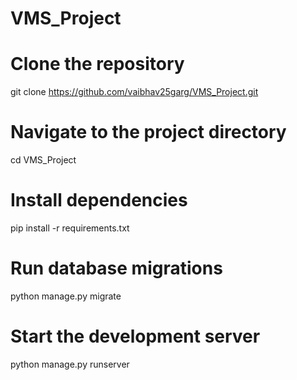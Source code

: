 ﻿# VMS_Project
# Clone the repository
git clone https://github.com/vaibhav25garg/VMS_Project.git

# Navigate to the project directory
cd VMS_Project

# Install dependencies
pip install -r requirements.txt

# Run database migrations
python manage.py migrate

# Start the development server
python manage.py runserver
